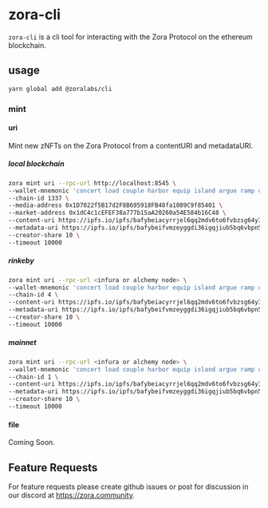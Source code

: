 # zora-cli

`zora-cli` is a cli tool for interacting with the Zora Protocol on the ethereum blockchain.

## usage

```
yarn global add @zoralabs/cli
```

### mint

#### uri 

Mint new zNFTs on the Zora Protocol from a contentURI and metadataURI.

##### local blockchain

```bash
zora mint uri --rpc-url http://localhost:8545 \
--wallet-mnemonic 'concert load couple harbor equip island argue ramp clarify fence smart topic' \
--chain-id 1337 \
--media-address 0x1D7022f5B17d2F8B695918FB48fa1089C9f85401 \
--market-address 0x1dC4c1cEFEF38a777b15aA20260a54E584b16C48 \
--content-uri https://ipfs.io/ipfs/bafybeiacyrrjel6qq2mdv6to6fvbzsg64y3g4kbp32h55zfmesx2oe7cwi \
--metadata-uri https://ipfs.io/ipfs/bafybeifvmzeyggdi36igqjiub5bq6vbpn5ebihxgqjbrk5ibqculk4upoy \
--creator-share 10 \
--timeout 10000
```

##### rinkeby

```bash
zora mint uri --rpc-url <infura or alchemy node> \
--wallet-mnemonic 'concert load couple harbor equip island argue ramp clarify fence smart topic' \
--chain-id 4 \
--content-uri https://ipfs.io/ipfs/bafybeiacyrrjel6qq2mdv6to6fvbzsg64y3g4kbp32h55zfmesx2oe7cwi \
--metadata-uri https://ipfs.io/ipfs/bafybeifvmzeyggdi36igqjiub5bq6vbpn5ebihxgqjbrk5ibqculk4upoy \
--creator-share 10 \
--timeout 10000
```

##### mainnet

```bash
zora mint uri --rpc-url <infura or alchemy node> \
--wallet-mnemonic 'concert load couple harbor equip island argue ramp clarify fence smart topic' \
--chain-id 1 \
--content-uri https://ipfs.io/ipfs/bafybeiacyrrjel6qq2mdv6to6fvbzsg64y3g4kbp32h55zfmesx2oe7cwi \
--metadata-uri https://ipfs.io/ipfs/bafybeifvmzeyggdi36igqjiub5bq6vbpn5ebihxgqjbrk5ibqculk4upoy \
--creator-share 10 \
--timeout 10000
```

#### file 

Coming Soon.

## Feature Requests

For feature requests please create github issues or post for discussion in our discord at https://zora.community.